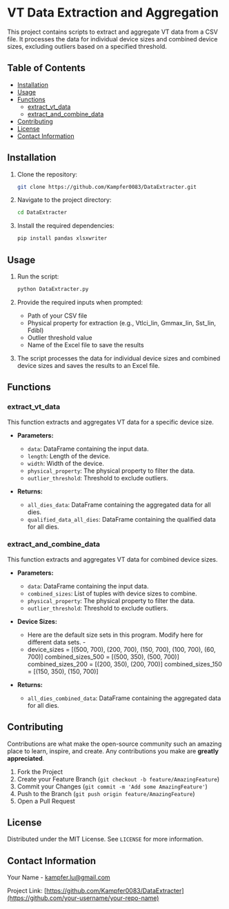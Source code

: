 # VT Data Extraction and Aggregation

This project contains scripts to extract and aggregate VT data from a CSV file. It processes the data for individual device sizes and combined device sizes, excluding outliers based on a specified threshold.

## Table of Contents

- [Installation](#installation)
- [Usage](#usage)
- [Functions](#functions)
  - [extract_vt_data](#extract_vt_data)
  - [extract_and_combine_data](#extract_and_combine_data)
- [Contributing](#contributing)
- [License](#license)
- [Contact Information](#contact-information)

## Installation

1. Clone the repository:
    ```sh
    git clone https://github.com/Kampfer0083/DataExtracter.git
    ```
2. Navigate to the project directory:
    ```sh
    cd DataExtracter
    ```
3. Install the required dependencies:
    ```sh
    pip install pandas xlsxwriter
    ```

## Usage

1. Run the script:
    ```sh
    python DataExtracter.py
    ```
2. Provide the required inputs when prompted:
    - Path of your CSV file
    - Physical property for extraction (e.g., Vtlci_lin, Gmmax_lin, Sst_lin, Fdibl)
    - Outlier threshold value
    - Name of the Excel file to save the results

3. The script processes the data for individual device sizes and combined device sizes and saves the results to an Excel file.

## Functions

### extract_vt_data

This function extracts and aggregates VT data for a specific device size.

- **Parameters:**
  - `data`: DataFrame containing the input data.
  - `length`: Length of the device.
  - `width`: Width of the device.
  - `physical_property`: The physical property to filter the data.
  - `outlier_threshold`: Threshold to exclude outliers.

- **Returns:**
  - `all_dies_data`: DataFrame containing the aggregated data for all dies.
  - `qualified_data_all_dies`: DataFrame containing the qualified data for all dies.

### extract_and_combine_data

This function extracts and aggregates VT data for combined device sizes.

- **Parameters:**
  - `data`: DataFrame containing the input data.
  - `combined_sizes`: List of tuples with device sizes to combine.
  - `physical_property`: The physical property to filter the data.
  - `outlier_threshold`: Threshold to exclude outliers.

- **Device Sizes:**
  - Here are the default size sets in this program. Modify here for different data sets. - 
  - device_sizes = [(500, 700), (200, 700), (150, 700), (100, 700), (60, 700)]
      combined_sizes_500 = [(500, 350), (500, 700)]
      combined_sizes_200 = [(200, 350), (200, 700)]
      combined_sizes_150 = [(150, 350), (150, 700)]


- **Returns:**
  - `all_dies_combined_data`: DataFrame containing the aggregated data for all dies.

## Contributing

Contributions are what make the open-source community such an amazing place to learn, inspire, and create. Any contributions you make are **greatly appreciated**.

1. Fork the Project
2. Create your Feature Branch (`git checkout -b feature/AmazingFeature`)
3. Commit your Changes (`git commit -m 'Add some AmazingFeature'`)
4. Push to the Branch (`git push origin feature/AmazingFeature`)
5. Open a Pull Request

## License

Distributed under the MIT License. See `LICENSE` for more information.

## Contact Information

Your Name - [kampfer.lu@gmail.com](mailto:your-email@example.com)

Project Link: [https://github.com/Kampfer0083/DataExtracter](https://github.com/your-username/your-repo-name)
